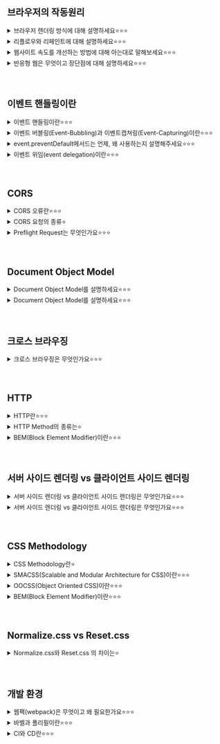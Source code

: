## 브라우저의 작동원리
<details>
<summary>브라우저 렌더링 방식에 대해 설명하세요⭐️⭐️⭐️</summary>
<!-- 한칸 공백 필요  -->
브라우저라는 것은 인터넷에 접속할 때 사용하는 크롬, 사파리, 파이어폭스 등을 말함

1. HTML 파일과 CSS 파일을 파싱해서 각각 Tree를 만든다. (Parsing)

2. 두 Tree를 결합하여 Rendering Tree를 만든다. (Style)

3. Rendering Tree에서 각 노드의 위치와 크기를 계산한다. (Layout)

4. 계산된 값을 이용해 각 노드를 화면상의 실제 픽셀로 변환하고, 레이어를 만든다. (Paint)

5. 레이어를 합성하여 실제 화면에 나타낸다. (Composite)
</details>

<details>
<summary>리플로우와 리페인트에 대해 설명하세요⭐️⭐️⭐️</summary>
<!-- 한칸 공백 필요  -->
리플로우: 생성된 DOM 노드의 레이아웃 수치 변경 시 영향 받은 모드 노드의 수치를 다시 계산하여 렌더 트리를 재생성하는 과정, DOM 요소의 기하학적 속성이 변경될 때, 브라우저 사이즈가 변할 때, 스타일시트가 로딩되었을 때 발생하는 변화들을 다시 계산해주는 과정을 뜻하며, 레이아웃이라고도 함
리페인트: 리플로우 과정이 끝난 후 생성된 렌더 트리를 다시 그리는 과정, 변경된 요소를 실제로 화면에 그려주는 작업을 뜻함, 리플로우가 발생하면 필연적으로 리페인트가 실행됨, 리플로우보다는 상대적으로 훨씬 가벼운 작업임
</details>

<details>
<summary>웹사이트 속도를 개선하는 방법에 대해 아는대로 말해보세요⭐️⭐️⭐️</summary>
<!-- 한칸 공백 필요  -->

</details>

<details>
<summary>반응형 웹은 무엇이고 장단점에 대해 설명하세요⭐️⭐️⭐️</summary>
<!-- 한칸 공백 필요  -->
정의: 한 가지의 웹사이트로 다양한 종류의 기기에 최적화된 화면을 보여주는 것

장점

하나의 템플릿만을 사용해 다양한 사용자와 기긱에 대응할 수 있어 개발이 간편하다는 장점을 가짐

화면 크기가 해상도에 상관없이 웹 사이트를 잘 보여줌

어느기기, 어떤 접속 환경에서도 url이 같음

최신 웹 표준을 따름

트래픽 관리도 용이

단점

브라우저와 호환성에 문제가 있을 수 있음

디자인 자유도 떨어짐. 100% 맞춤 디자인이 어려움

성능 문제 있을 수 있음(로딩속도, 이미지 리사이징)
</details>
<br></br>

## 이벤트 핸들링이란
<details>
<summary>이벤트 핸들링이란⭐️⭐️⭐️</summary>
<!-- 한칸 공백 필요  -->

</details>

<details>
<summary>이벤트 버블링(Event-Bubbling)과 이벤트캡쳐링(Event-Capturing)이란⭐️⭐️⭐️</summary>
<!-- 한칸 공백 필요  -->

</details>

<details>
<summary>event.preventDefault메서드는 언제, 왜 사용하는지 설명해주세요⭐️⭐️⭐️</summary>
<!-- 한칸 공백 필요  -->
- 정의: 이벤트를 명시적으로 처리하지 않은 경우, 해당 이벤트의 default 동작을 실행하지 않도록 지정하는 함수

- 언제:
'a태그'를 클릭했을 때 지정된 href 링크로 이동하지 않게 하고 싶을 때
'form태그'내의 submit 역할을 하는 버튼을 클릭했을 때, 새로 실행하지 않게 하고 싶을 때
</details>

<details>
<summary>이벤트 위임(event delegation)이란⭐️⭐️⭐️</summary>
<!-- 한칸 공백 필요  -->

</details>
<br></br>

## CORS
<details>
<summary>CORS 오류란⭐️⭐️⭐️</summary>
<!-- 한칸 공백 필요  -->
Cross-Origin Resource Sharing의 약자로
타 도메인 간에 자원을 공유할 수 있게 해주는 것을 의미한다
cors표준은 웹 브라우저가 사용하는 정보를 읽을 수 있도록 허가된 출처 집합을
서버에게 알려주도록 허용하는 특정 http헤더를 추가함으로써 동작한다
브라우저가 리소스 요청됨(coross-origin 요청) -> 보안상의 이유로 제한(Same-Origin-Policy동일 근원 정책) -> 요청하는 대상과 프로토콜과 포트가 같아야함 -> JSONP와 cors가 나옴
</details>

<details>
<summary>CORS 요청의 종류⭐️</summary>
<!-- 한칸 공백 필요  -->

</details>

<details>
<summary>Preflight Request는 무엇인가요⭐️⭐️⭐️</summary>
<!-- 한칸 공백 필요  -->

</details>
<br></br>

## Document Object Model
<details>
<summary>Document Object Model를 설명하세요⭐️⭐️⭐️</summary>
<!-- 한칸 공백 필요  -->

</details>
<details>
<summary>Document Object Model를 설명하세요⭐️⭐️⭐️</summary>
<!-- 한칸 공백 필요  -->

</details>
<br></br>

## 크로스 브라우징
<details>
<summary>크로스 브라우징은 무엇인가요⭐️⭐️⭐️</summary>
<!-- 한칸 공백 필요  -->

</details>
<br></br>

## HTTP
<details>
<summary>HTTP란⭐️⭐️⭐️</summary>
<!-- 한칸 공백 필요  -->

</details>

<details>
<summary>HTTP Method의 종류는⭐️</summary>
<!-- 한칸 공백 필요  -->

</details>

<details>
<summary>BEM(Block Element Modifier)이란⭐️⭐️⭐️</summary>
<!-- 한칸 공백 필요  -->

</details>
<br></br>

## 서버 사이드 렌더링 vs 클라이언트 사이드 렌더링
<details>
<summary>서버 사이드 렌더링 vs 클라이언트 사이드 렌더링은 무엇인가요⭐️⭐️⭐️</summary>
<!-- 한칸 공백 필요  -->

</details>

<details>
<summary>서버 사이드 렌더링 vs 클라이언트 사이드 렌더링은 무엇인가요⭐️⭐️⭐️</summary>
<!-- 한칸 공백 필요  -->

</details>
<br></br>

## CSS Methodology
<details>
<summary>CSS Methodology란⭐️</summary>
<!-- 한칸 공백 필요  -->

</details>

<details>
<summary>SMACSS(Scalable and Modular Architecture for CSS)이란⭐️⭐️⭐️</summary>
<!-- 한칸 공백 필요  -->

</details>

<details>
<summary>OOCSS(Object Oriented CSS)이란⭐️⭐️⭐️</summary>
<!-- 한칸 공백 필요  -->

</details>


<details>
<summary>BEM(Block Element Modifier)이란⭐️⭐️⭐️</summary>
<!-- 한칸 공백 필요  -->

</details>
<br></br>

## Normalize.css vs Reset.css
<details>
<summary>Normalize.css와 Reset.css 의 차이는⭐️</summary>
<!-- 한칸 공백 필요  -->

</details>
<br></br>

## 개발 환경
<details>
<summary>웹팩(webpack)은 무엇이고 왜 필요한가요⭐️⭐️⭐️</summary>
<!-- 한칸 공백 필요  -->
기능별로 모듈화했던 자바스크립트 파일들을 묶는 것을 말함

대표 예시로는 웹팩이 있음

장점

이전에 각 파일마다 서버에 요청을 하여 자원을 얻어와야했던 반면, 같은 타입(html, css, js) 등 파일을 묶어서 요청/응답을 받아 네터워크 코스트가 감소함

다양한 모드가 지원되면서 최적화, 코드 압축 등 작업 지원

웹팩의 주요 구성 요소 중 하나인 로더가 일부 브라우저에서 지원이 되지 않는 ES6 형식의 자바스크립트 파일을 ES5로 변환하여 사용가능, 다른 모든 브라우저에 대해서도 커버 가능
</details>

<details>
<summary>바벨과 폴리필이란⭐️⭐️⭐️</summary>
<!-- 한칸 공백 필요  -->

</details>

<details>
<summary>CI와 CD란⭐️⭐️⭐️</summary>
<!-- 한칸 공백 필요  -->

</details>
<br></br>

